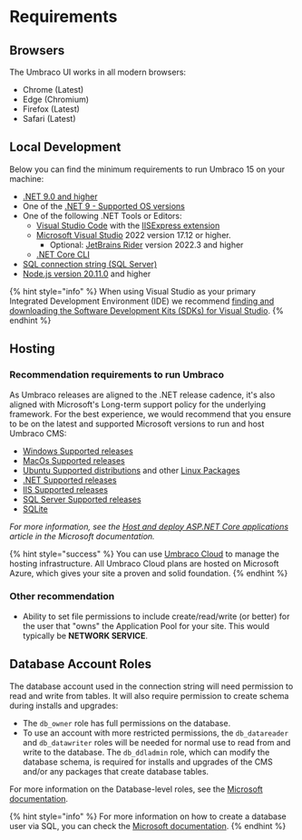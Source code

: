 # Requirements

## Browsers

The Umbraco UI works in all modern browsers:

* Chrome (Latest)
* Edge (Chromium)
* Firefox (Latest)
* Safari (Latest)

## Local Development

Below you can find the minimum requirements to run Umbraco 15 on your machine:

* [.NET 9.0 and higher](https://dotnet.microsoft.com/en-us/download/dotnet/9.0)
* One of the [.NET 9 - Supported OS versions](https://github.com/dotnet/core/blob/main/release-notes/9.0/supported-os.md#net-9---supported-os-versions)
* One of the following .NET Tools or Editors:
  * [Visual Studio Code](https://code.visualstudio.com/) with the [IISExpress extension](https://marketplace.visualstudio.com/items?itemName=warren-buckley.iis-express)
  * [Microsoft Visual Studio](https://www.visualstudio.com/) 2022 version 17.12 or higher.
    * Optional: [JetBrains Rider](https://www.jetbrains.com/rider) version 2022.3 and higher
  * [.NET Core CLI](install/install-umbraco-with-templates.md)
* [SQL connection string (SQL Server)](../../reference/configuration/connectionstringssettings.md)
* [Node.js version 20.11.0](https://nodejs.org/en/download/prebuilt-installer) and higher

{% hint style="info" %}
When using Visual Studio as your primary Integrated Development Environment (IDE) we recommend [finding and downloading the Software Development Kits (SDKs) for Visual Studio](https://dotnet.microsoft.com/en-us/download/visual-studio-sdks).
{% endhint %}

## Hosting

### Recommendation requirements to run Umbraco

As Umbraco releases are aligned to the .NET release cadence, it's also aligned with Microsoft's Long-term support policy for the underlying framework. For the best experience, we would recommend that you ensure to be on the latest and supported Microsoft versions to run and host Umbraco CMS:

* [Windows Supported releases](https://learn.microsoft.com/en-us/dotnet/core/install/windows?tabs=net70#supported-releases)
* [MacOs Supported releases](https://learn.microsoft.com/en-us/dotnet/core/install/macos#supported-releases)
* [Ubuntu Supported distributions](https://learn.microsoft.com/en-us/dotnet/core/install/linux-ubuntu#supported-distributions) and other [Linux Packages](https://learn.microsoft.com/en-us/dotnet/core/install/linux#packages)
* [.NET Supported releases](https://dotnet.microsoft.com/en-us/platform/support/policy)
* [IIS Supported releases](https://learn.microsoft.com/en-us/lifecycle/products/internet-information-services-iis)
* [SQL Server Supported releases](https://learn.microsoft.com/en-us/sql/sql-server/end-of-support/sql-server-end-of-support-overview?view=sql-server-ver16#lifecycle-dates)
* [SQLite](https://www.sqlite.org/index.html)

_For more information, see the_ [_Host and deploy ASP.NET Core applications_](https://learn.microsoft.com/en-us/aspnet/core/host-and-deploy/?view=aspnetcore-7.0) _article in the Microsoft documentation._

{% hint style="success" %}
You can use [Umbraco Cloud](https://umbraco.com/products/umbraco-cloud/) to manage the hosting infrastructure. All Umbraco Cloud plans are hosted on Microsoft Azure, which gives your site a proven and solid foundation.
{% endhint %}

### Other recommendation

* Ability to set file permissions to include create/read/write (or better) for the user that "owns" the Application Pool for your site. This would typically be **NETWORK SERVICE**.

## Database Account Roles

The database account used in the connection string will need permission to read and write from tables. It will also require permission to create schema during installs and upgrades:

* The `db_owner` role has full permissions on the database.
* To use an account with more restricted permissions, the `db_datareader` and `db_datawriter` roles will be needed for normal use to read from and write to the database. The `db_ddladmin` role, which can modify the database schema, is required for installs and upgrades of the CMS and/or any packages that create database tables.

For more information on the Database-level roles, see the [Microsoft documentation](https://docs.microsoft.com/en-us/sql/relational-databases/security/authentication-access/database-level-roles?view=sql-server-ver16#fixed-database-roles).

{% hint style="info" %}
For more information on how to create a database user via SQL, you can check the [Microsoft documentation](https://learn.microsoft.com/en-us/sql/relational-databases/security/authentication-access/database-level-roles?view=sql-server-ver16#a--adding-a-user-to-a-database-level-role).
{% endhint %}
